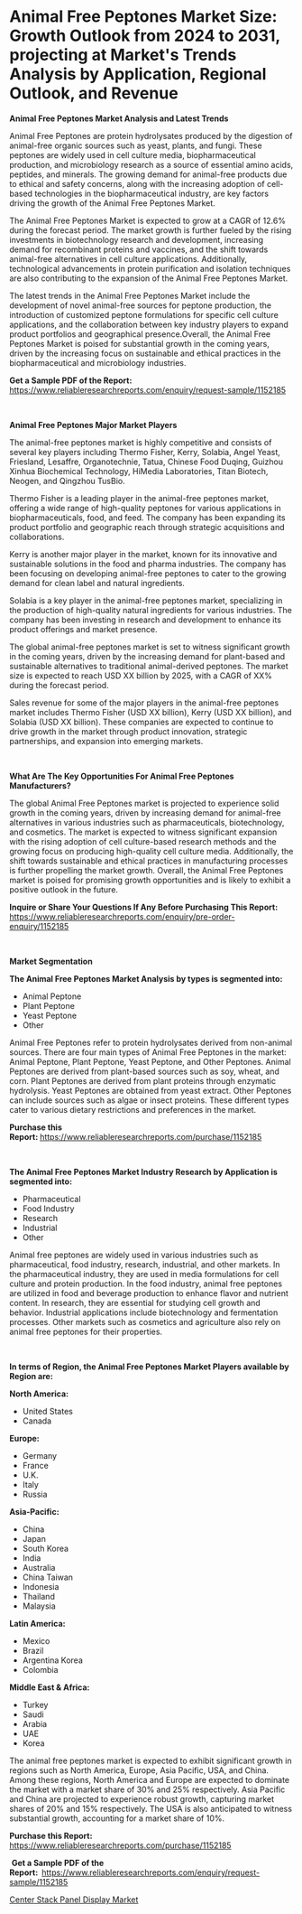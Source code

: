 <p><h1>Animal Free Peptones Market Size: Growth Outlook from 2024 to 2031, projecting at Market's Trends Analysis by Application, Regional Outlook, and Revenue</h1></p><p><strong>Animal Free Peptones Market Analysis and Latest Trends</strong></p>
<p><p>Animal Free Peptones are protein hydrolysates produced by the digestion of animal-free organic sources such as yeast, plants, and fungi. These peptones are widely used in cell culture media, biopharmaceutical production, and microbiology research as a source of essential amino acids, peptides, and minerals. The growing demand for animal-free products due to ethical and safety concerns, along with the increasing adoption of cell-based technologies in the biopharmaceutical industry, are key factors driving the growth of the Animal Free Peptones Market.</p><p>The Animal Free Peptones Market is expected to grow at a CAGR of 12.6% during the forecast period. The market growth is further fueled by the rising investments in biotechnology research and development, increasing demand for recombinant proteins and vaccines, and the shift towards animal-free alternatives in cell culture applications. Additionally, technological advancements in protein purification and isolation techniques are also contributing to the expansion of the Animal Free Peptones Market.</p><p>The latest trends in the Animal Free Peptones Market include the development of novel animal-free sources for peptone production, the introduction of customized peptone formulations for specific cell culture applications, and the collaboration between key industry players to expand product portfolios and geographical presence.Overall, the Animal Free Peptones Market is poised for substantial growth in the coming years, driven by the increasing focus on sustainable and ethical practices in the biopharmaceutical and microbiology industries.</p></p>
<p><strong>Get a Sample PDF of the Report:&nbsp;</strong> <a href="https://www.reliableresearchreports.com/enquiry/request-sample/1152185">https://www.reliableresearchreports.com/enquiry/request-sample/1152185</a></p>
<p>&nbsp;</p>
<p><strong>Animal Free Peptones Major Market Players</strong></p>
<p><p>The animal-free peptones market is highly competitive and consists of several key players including Thermo Fisher, Kerry, Solabia, Angel Yeast, Friesland, Lesaffre, Organotechnie, Tatua, Chinese Food Duqing, Guizhou Xinhua Biochemical Technology, HiMedia Laboratories, Titan Biotech, Neogen, and Qingzhou TusBio.</p><p>Thermo Fisher is a leading player in the animal-free peptones market, offering a wide range of high-quality peptones for various applications in biopharmaceuticals, food, and feed. The company has been expanding its product portfolio and geographic reach through strategic acquisitions and collaborations.</p><p>Kerry is another major player in the market, known for its innovative and sustainable solutions in the food and pharma industries. The company has been focusing on developing animal-free peptones to cater to the growing demand for clean label and natural ingredients.</p><p>Solabia is a key player in the animal-free peptones market, specializing in the production of high-quality natural ingredients for various industries. The company has been investing in research and development to enhance its product offerings and market presence.</p><p>The global animal-free peptones market is set to witness significant growth in the coming years, driven by the increasing demand for plant-based and sustainable alternatives to traditional animal-derived peptones. The market size is expected to reach USD XX billion by 2025, with a CAGR of XX% during the forecast period.</p><p>Sales revenue for some of the major players in the animal-free peptones market includes Thermo Fisher (USD XX billion), Kerry (USD XX billion), and Solabia (USD XX billion). These companies are expected to continue to drive growth in the market through product innovation, strategic partnerships, and expansion into emerging markets.</p></p>
<p>&nbsp;</p>
<p><strong>What Are The Key Opportunities For Animal Free Peptones Manufacturers?</strong></p>
<p><p>The global Animal Free Peptones market is projected to experience solid growth in the coming years, driven by increasing demand for animal-free alternatives in various industries such as pharmaceuticals, biotechnology, and cosmetics. The market is expected to witness significant expansion with the rising adoption of cell culture-based research methods and the growing focus on producing high-quality cell culture media. Additionally, the shift towards sustainable and ethical practices in manufacturing processes is further propelling the market growth. Overall, the Animal Free Peptones market is poised for promising growth opportunities and is likely to exhibit a positive outlook in the future.</p></p>
<p><strong>Inquire or Share Your Questions If Any Before Purchasing This Report:</strong> <a href="https://www.reliableresearchreports.com/enquiry/pre-order-enquiry/1152185">https://www.reliableresearchreports.com/enquiry/pre-order-enquiry/1152185</a></p>
<p>&nbsp;</p>
<p><strong>Market Segmentation</strong></p>
<p><strong>The Animal Free Peptones Market Analysis by types is segmented into:</strong></p>
<p><ul><li>Animal Peptone</li><li>Plant Peptone</li><li>Yeast Peptone</li><li>Other</li></ul></p>
<p><p>Animal Free Peptones refer to protein hydrolysates derived from non-animal sources. There are four main types of Animal Free Peptones in the market: Animal Peptone, Plant Peptone, Yeast Peptone, and Other Peptones. Animal Peptones are derived from plant-based sources such as soy, wheat, and corn. Plant Peptones are derived from plant proteins through enzymatic hydrolysis. Yeast Peptones are obtained from yeast extract. Other Peptones can include sources such as algae or insect proteins. These different types cater to various dietary restrictions and preferences in the market.</p></p>
<p><strong>Purchase this Report:&nbsp;</strong><a href="https://www.reliableresearchreports.com/purchase/1152185">https://www.reliableresearchreports.com/purchase/1152185</a></p>
<p>&nbsp;</p>
<p><strong>The Animal Free Peptones Market Industry Research by Application is segmented into:</strong></p>
<p><ul><li>Pharmaceutical</li><li>Food Industry</li><li>Research</li><li>Industrial</li><li>Other</li></ul></p>
<p><p>Animal free peptones are widely used in various industries such as pharmaceutical, food industry, research, industrial, and other markets. In the pharmaceutical industry, they are used in media formulations for cell culture and protein production. In the food industry, animal free peptones are utilized in food and beverage production to enhance flavor and nutrient content. In research, they are essential for studying cell growth and behavior. Industrial applications include biotechnology and fermentation processes. Other markets such as cosmetics and agriculture also rely on animal free peptones for their properties.</p></p>
<p>&nbsp;</p>
<p><strong>In terms of Region, the Animal Free Peptones Market Players available by Region are:</strong></p>
<p>
    <p> <strong> North America: </strong>
        <ul>
            <li>United States</li>
            <li>Canada</li>
        </ul>
        </p> 
    <p> <strong> Europe: </strong>
        <ul>
            <li>Germany</li>
            <li>France</li>
            <li>U.K.</li>
            <li>Italy</li>
            <li>Russia</li>
        </ul>
        </p> 
    <p> <strong> Asia-Pacific: </strong>
        <ul>
            <li>China</li>
            <li>Japan</li>
            <li>South Korea</li>
            <li>India</li>
            <li>Australia</li>
            <li>China Taiwan</li>
            <li>Indonesia</li>
            <li>Thailand</li>
            <li>Malaysia</li>
        </ul>
        </p> 
    <p> <strong> Latin America: </strong>
        <ul>
            <li>Mexico</li>
            <li>Brazil</li>
            <li>Argentina Korea</li>
            <li>Colombia</li>
        </ul>
        </p> 
    <p> <strong> Middle East & Africa: </strong>
        <ul>
            <li>Turkey</li>
            <li>Saudi</li>
            <li>Arabia</li>
            <li>UAE</li>
            <li>Korea</li>
        </ul>
    </p>
    </p>
<p><p>The animal free peptones market is expected to exhibit significant growth in regions such as North America, Europe, Asia Pacific, USA, and China. Among these regions, North America and Europe are expected to dominate the market with a market share of 30% and 25% respectively. Asia Pacific and China are projected to experience robust growth, capturing market shares of 20% and 15% respectively. The USA is also anticipated to witness substantial growth, accounting for a market share of 10%.</p></p>
<p><strong>Purchase this Report: </strong><a href="https://www.reliableresearchreports.com/purchase/1152185">https://www.reliableresearchreports.com/purchase/1152185</a></p>
<p>&nbsp;<strong>Get a Sample PDF of the Report:&nbsp;&nbsp;</strong><a href="https://www.reliableresearchreports.com/enquiry/request-sample/1152185">https://www.reliableresearchreports.com/enquiry/request-sample/1152185</a></p>
<p><strong></strong></p>
<p><p><a href="https://bubble-tree-ea4.notion.site/Center-Stack-Panel-Display-Market-Size-2024-2031-Global-Industrial-Analysis-Key-Geographical-Regi-71e4e8bff6f341e4b841be96b9575c62">Center Stack Panel Display Market</a></p></p>